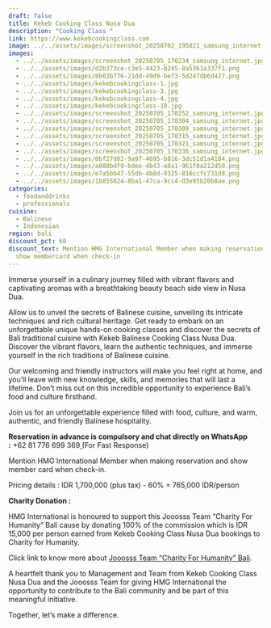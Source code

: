 ```yaml
---
draft: false
title: Kekeb Cooking Class Nusa Dua
description: "Cooking Class "
link: https://www.kekebcookingclass.com
image: ../../assets/images/screenshot_20250702_195821_samsung_internet.jpg
images:
  - ../../assets/images/screenshot_20250705_170234_samsung_internet.jpg
  - ../../assets/images/d2b373ce-c3e5-4423-b245-8a5361a337f1.png
  - ../../assets/images/8b63b776-21dd-49d9-be73-5d247db6d427.png
  - ../../assets/images/kekebcookingclass-1.jpg
  - ../../assets/images/kekebcookingclass-3.jpg
  - ../../assets/images/kekebcookingclass-4.jpg
  - ../../assets/images/kekebcookingclass-10.jpg
  - ../../assets/images/screenshot_20250705_170252_samsung_internet.jpg
  - ../../assets/images/screenshot_20250705_170304_samsung_internet.jpg
  - ../../assets/images/screenshot_20250705_170309_samsung_internet.jpg
  - ../../assets/images/screenshot_20250705_170315_samsung_internet.jpg
  - ../../assets/images/screenshot_20250705_170321_samsung_internet.jpg
  - ../../assets/images/screenshot_20250705_170336_samsung_internet.jpg
  - ../../assets/images/0bf27d02-9a97-4695-b816-3dc51d1a4184.png
  - ../../assets/images/a880bdf9-bdee-4b43-a8a1-961f0a212d50.png
  - ../../assets/images/e7a5bb47-55db-4b8d-9325-816ccfc731d8.png
  - ../../assets/images/1b855824-8ba1-47ca-9cc4-d3e95b20b8ae.png
categories:
  - foodanddrinks
  - professionals
cuisine:
  - Balinese
  - Indonesian
region: bali
discount_pct: 60
discount_text: Mention HMG International Member when making reservations and
  show membercard when check-in
---
```

Immerse yourself in a culinary journey filled with vibrant flavors and captivating aromas with a breathtaking beauty beach side view in Nusa Dua.

Allow us to unveil the secrets of Balinese cuisine, unveiling its intricate techniques and rich cultural heritage. Get ready to embark on an unforgettable unique hands-on cooking classes and discover the secrets of Bali traditional cuisine with Kekeb Balinese Cooking Class Nusa Dua. Discover the vibrant flavors, learn the authentic techniques, and immerse yourself in the rich traditions of Balinese cuisine.

Our welcoming and friendly instructors will make you feel right at home, and you’ll leave with new knowledge, skills, and memories that will last a lifetime. Don’t miss out on this incredible opportunity to experience Bali’s food and culture firsthand.

Join us for an unforgettable experience filled with food, culture, and warm, authentic, and friendly Balinese hospitality.

**Reservation in advance is compulsory and chat directly on WhatsApp :** +62 81 776 699 369[ ](https://wa.me/6287761556688)(For Fast Response)

Mention HMG International Member when making reservation and show member card when check-in.

Pricing details : IDR 1,700,000 (plus tax) - 60% = 765,000 IDR/person

**Charity Donation :**

HMG International is honoured to support this Jooosss Team “Charity For Humanity” Bali cause by donating 100% of the commission which is IDR 15,000 per person earned from Kekeb Cooking Class Nusa Dua bookings to Charity for Humanity.

Click link to know more about [Jooosss Team “Charity For Humanity” Bali](https://hmginternational.com/collaborations/jooosss_team_charity_for_humanity_bali/).[](https://hmginternational.com/collaborations/jooosss_team_charity_for_humanity_bali/)

[](https://hmginternational.com/collaborations/jooosss_team_charity_for_humanity_bali/)A heartfelt thank you to Management and Team from Kekeb Cooking Class Nusa Dua and the Jooosss Team for giving HMG International the opportunity to contribute to the Bali community and be part of this meaningful initiative.

Together, let’s make a difference.
